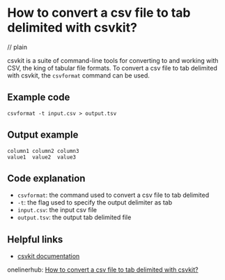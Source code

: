 # How to convert a csv file to tab delimited with csvkit?
// plain

csvkit is a suite of command-line tools for converting to and working with CSV, the king of tabular file formats. To convert a csv file to tab delimited with csvkit, the `csvformat` command can be used.

## Example code

```
csvformat -t input.csv > output.tsv
```

## Output example

```
column1	column2	column3
value1	value2	value3
```

## Code explanation

- `csvformat`: the command used to convert a csv file to tab delimited
- `-t`: the flag used to specify the output delimiter as tab
- `input.csv`: the input csv file
- `output.tsv`: the output tab delimited file

## Helpful links
- [csvkit documentation](https://csvkit.readthedocs.io/en/latest/)

onelinerhub: [How to convert a csv file to tab delimited with csvkit?](https://onelinerhub.com/csvkit/how-to-convert-a-csv-file-to-tab-delimited-with-csvkit)
